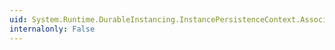 ```yaml
---
uid: System.Runtime.DurableInstancing.InstancePersistenceContext.AssociatedInstanceKey(System.Guid)
internalonly: False
---
```

